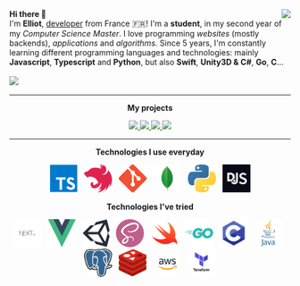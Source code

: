<img align="right" src="https://github-readme-stats.vercel.app/api?username=noftaly&show_icons=true&hide_border=true&theme=github_dark" />
<b>Hi there 👋</b>
<br>
I'm <b>Elliot</b>, <u>developer</u> from France 🇫🇷! I'm a <b>student</b>, in my second year of my <i>Computer Science Master</i>. I love programming <i>websites</i> (mostly backends), <i>applications</i> and <i>algorithms</i>. Since 5 years, I'm constantly learning different programming languages and technologies: mainly <b>Javascript</b>, <b>Typescript</b> and <b>Python</b>, but also <b>Swift</b>, <b>Unity3D & C#</b>, <b>Go</b>, <b>C</b>...
<br>
<br>
<img src="https://img.shields.io/badge/DISCORD-noftaly%230359-7289DA?style=for-the-badge" />

___

<p align="center">
<b>My projects</b>
</p>

<p align="center">
<a href="https://github.com/Skript-MC/Swan">
	<img src="https://github-readme-stats.vercel.app/api/pin/?username=Skript-MC&repo=Swan&theme=github_dark" />
</a>
<a href="https://github.com/fyllee/fyllee">
	<img src="https://github-readme-stats.vercel.app/api/pin/?username=fyllee&repo=fyllee&theme=github_dark" />
</a>
<a href="https://github.com/noftaly/minefield">
	<img src="https://github-readme-stats.vercel.app/api/pin/?username=noftaly&repo=MineField&theme=github_dark" />
</a>
<a href="https://github.com/noftaly/laddergame">
	<img src="https://github-readme-stats.vercel.app/api/pin/?username=noftaly&repo=LadderGame&theme=github_dark" />
</a>
</p>

___

<p align="center">
<b>Technologies I use everyday</b>
</p>

<p align="center">
<a href="https://typescriptlang.org"><img alt="TypeScript" src="./images/typescript.png" width="50" height="50" /></a>
&nbsp;
<a href="https://nestjs.com"><img alt="NestJS" src="./images/nestjs.png" height="50" /></a>
&nbsp;
<a href="https://git-scm.com"><img alt="Git" src="./images/git.png" width="50" height="50" /></a>
&nbsp;
<a href="https://mongodb.com"><img alt="MongoDB" src="./images/mongodb.png" height="50" /></a>
&nbsp;
<a href="https://python.org"><img alt="Python" src="./images/python.png" width="50" height="50" /></a>
&nbsp;
<a href="https://discord.js.org"><img alt="Discord.js" src="./images/discordjs.png" width="50" height="50" /></a>
</p>

<p align="center">
<b>Technologies I've tried</b>
</p>

<p align="center">
<a href="https://nextjs.org"><img alt="Next.js" src="./images/nextjs.png" width="50" height="50" /></a>
&nbsp;
<a href="https://vuejs.org"><img alt="Vue.js" src="./images/vuejs.png" width="50" height="50" /></a>
&nbsp;
<a href="https://unity3d.com"><img alt="Unity3D & C#" src="./images/unity.png" height="50" /></a>
&nbsp;
<a href="https://sass-lang.com"><img alt="SCSS" src="./images/scss.png" width="50" height="50" /></a>
&nbsp;
<a href="https://swift.org"><img alt="Swift" src="./images/swift.png" width="50" height="50" /></a>
&nbsp;
<a href="https://golang.org"><img alt="Go" src="./images/go.png" height="50" /></a>
&nbsp;
<a href="https://en.wikipedia.org/wiki/C_(programming_language)"><img alt="C" src="./images/c.png" width="50" height="50" /></a>
&nbsp;
<a href="https://www.oracle.com/java/technologies/"><img alt="Java" src="./images/java.png" width="50" height="50" /></a>
&nbsp;
<a href="https://www.postgresql.org"><img alt="Postgresql" src="./images/postgres.png" width="50" height="50" /></a>
&nbsp;
<a href="https://redis.io"><img alt="Redis" src="./images/redis.png" width="50" height="50" /></a>
&nbsp;
<a href="https://aws.com"><img alt="AWS" src="./images/aws.png" width="50" height="50" /></a>
&nbsp;
<a href="https://terraform.com"><img alt="Terraform" src="./images/terraform.png" width="50" height="50" /></a>
</p>
